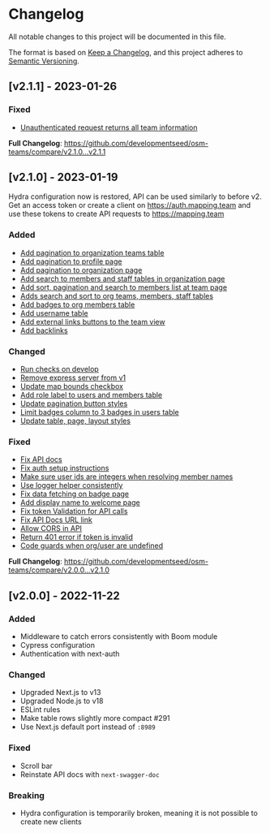 # Changelog

All notable changes to this project will be documented in this file.

The format is based on [Keep a Changelog](https://keepachangelog.com/en/1.0.0/),
and this project adheres to [Semantic Versioning](https://semver.org/spec/v2.0.0.html).

## [v2.1.1] - 2023-01-26

### Fixed

* [Unauthenticated request returns all team information](<https://github.com/developmentseed/osm-teams/pull/#398>)

**Full Changelog**: <https://github.com/developmentseed/osm-teams/compare/v2.1.0...v2.1.1>

## [v2.1.0] - 2023-01-19

Hydra configuration now is restored, API can be used similarly to before v2. Get an access token or create a
client on <https://auth.mapping.team> and use these tokens to create API requests to <https://mapping.team>

### Added

* [Add pagination to organization teams table](https://github.com/developmentseed/osm-teams/pull/342)
* [Add pagination to profile page](https://github.com/developmentseed/osm-teams/pull/349)
* [Add pagination to organization page](https://github.com/developmentseed/osm-teams/pull/353)
* [Add search to members and staff tables in organization page](https://github.com/developmentseed/osm-teams/pull/367)
* [Add sort, pagination and search to members list at team page](https://github.com/developmentseed/osm-teams/pull/370)
* [Adds search and sort to org teams, members, staff tables](https://github.com/developmentseed/osm-teams/pull/375)
* [Add badges to org members table](https://github.com/developmentseed/osm-teams/pull/384)
* [Add username table](https://github.com/developmentseed/osm-teams/pull/347)
* [Add external links buttons to the team view](https://github.com/developmentseed/osm-teams/pull/378)
* [Add backlinks](https://github.com/developmentseed/osm-teams/pull/392)

### Changed

* [Run checks on develop](https://github.com/developmentseed/osm-teams/pull/366)
* [Remove express server from v1](https://github.com/developmentseed/osm-teams/pull/359)
* [Update map bounds checkbox](https://github.com/developmentseed/osm-teams/pull/374)
* [Add role label to users and members table](https://github.com/developmentseed/osm-teams/pull/389)
* [Update pagination button styles](https://github.com/developmentseed/osm-teams/pull/377)
* [Limit badges column to 3 badges in users table](https://github.com/developmentseed/osm-teams/pull/386)
* [Update table, page, layout styles](https://github.com/developmentseed/osm-teams/pull/391)

### Fixed

* [Fix API docs](https://github.com/developmentseed/osm-teams/pull/346)
* [Fix auth setup instructions](https://github.com/developmentseed/osm-teams/pull/348)
* [Make sure user ids are integers when resolving member names](https://github.com/developmentseed/osm-teams/pull/356)
* [Use logger helper consistently](https://github.com/developmentseed/osm-teams/pull/357)
* [Fix data fetching on badge page](https://github.com/developmentseed/osm-teams/pull/360)
* [Add display name to welcome page](https://github.com/developmentseed/osm-teams/pull/369)
* [Fix token Validation for API calls](https://github.com/developmentseed/osm-teams/pull/372)
* [Fix API Docs URL link](https://github.com/developmentseed/osm-teams/pull/380)
* [Allow CORS in API](https://github.com/developmentseed/osm-teams/pull/381)
* [Return 401 error if token is invalid](https://github.com/developmentseed/osm-teams/pull/393)
* [Code guards when org/user are undefined](https://github.com/developmentseed/osm-teams/pull/396)

**Full Changelog**: <https://github.com/developmentseed/osm-teams/compare/v2.0.0...v2.1.0>

## [v2.0.0] - 2022-11-22

### Added

* Middleware to catch errors consistently with Boom module
* Cypress configuration
* Authentication with next-auth

### Changed

* Upgraded Next.js to v13
* Upgraded Node.js to v18
* ESLint rules
* Make table rows slightly more compact #291
* Use Next.js default port instead of `:8989`

### Fixed

* Scroll bar
* Reinstate API docs with `next-swagger-doc`

### Breaking

* Hydra configuration is temporarily broken, meaning it is not possible to create new clients
